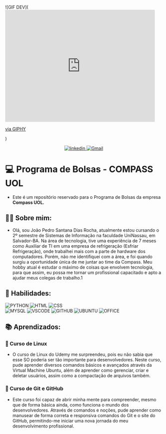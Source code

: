 ![GIF DEV](<iframe src="https://giphy.com/embed/qgQUggAC3Pfv687qPC" width="480" height="360" frameBorder="0" class="giphy-embed" allowFullScreen></iframe><p><a href="https://giphy.com/gifs/dommespace-domme-space-programador-qgQUggAC3Pfv687qPC">via GIPHY</a></p>)

<div align="center">
        <a href="https://www.linkedin.com/in/joão-pedro-rocha-44b0942a0/">
            <img src="https://img.shields.io/badge/LinkedIn-0077B5?style=for-the-badge&logo=linkedin&logoColor=white" alt="linkedin">
        </a>
        <a href="mailto:jpsdrocha14@gmail.com">
            <img src="https://img.shields.io/badge/Gmail-D14836?style=for-the-badge&logo=gmail&logoColor=white" alt="Gmail">
        </a>
</div>


# :computer: Programa de Bolsas - COMPASS UOL 
* Este é um repositório reservado para o Programa de Bolsas da empresa **Compass UOL.**

## 👨‍💻 Sobre mim:
* Olá, sou João Pedro Santana Dias Rocha, atualmente estou cursando o 2º semestre de Sistemas de Informação na faculdade UniNassau, em Salvador-BA. 
Na área de tecnologia, tive uma experiência de 7 meses como Auxiliar de TI em uma empresa de refrigeração (Esfriar Refrigeração), onde trabalhei mais com a parte de hardware dos computadores. Porém, não me identifiquei com a área, e foi quando surgiu a oportunidade única de me juntar ao time da Compass.
Meu hobby atual é estudar o máximo de coisas que envolvem tecnologia, para que assim, eu possa me tornar um profissional capacitado e apto a ajudar meus colegas de trabalho.1

## :dart: Habilidades:
![PYTHON](https://img.shields.io/badge/Python-FFD43B?style=for-the-badge&logo=python&logoColor=blue) 
![HTML](https://img.shields.io/badge/HTML5-E34F26?style=for-the-badge&logo=html5&logoColor=white) 
![CSS](https://img.shields.io/badge/CSS3-1572B6?style=for-the-badge&logo=css3&logoColor=white)  
![MYSQL](https://img.shields.io/badge/MySQL-005C84?style=for-the-badge&logo=mysql&logoColor=white) 
![VSCODE](https://img.shields.io/badge/VSCode-0078D4?style=for-the-badge&logo=visual%20studio%20code&logoColor=white) 
![GITHUB](https://img.shields.io/badge/GitHub-100000?style=for-the-badge&logo=github&logoColor=white) 
![UBUNTU](https://img.shields.io/badge/Ubuntu-E95420?style=for-the-badge&logo=ubuntu&logoColor=white) 
![OFFICE](https://img.shields.io/badge/Microsoft_Office-D83B01?style=for-the-badge&logo=microsoft-office&logoColor=white) 


## :books: Aprendizados:

### 📝 Curso de Linux 
* O curso de Linux do Udemy me surpreendeu, pois eu não sabia que esse SO poderia ser tão importante para desenvolvedores. Neste curso, pude aprender diversos comandos básicos e avançados através da Virtual Machine Ubuntu, além de aprender como gerenciar, criar e deletar usuários, assim como a compactação de arquivos também.

### 📝 Curso de Git e GitHub
* Este curso foi capaz de abrir minha mente para compreender, mesmo que de forma básica ainda, como funciona o mundo dos desenvolvedores. Através de comandos e noções, pude aprender como manusear de forma correta e responsiva comandos do Git e o site do GitHub, permitindo-me iniciar uma nova jornada do meu desenvolvimento profissional.